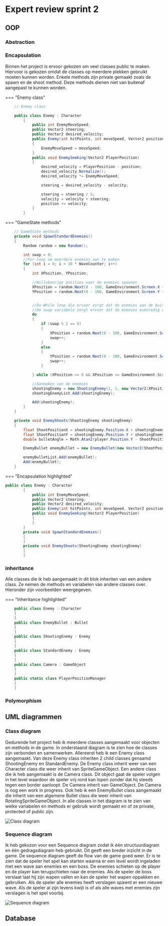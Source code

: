 # Expert review sprint 2
## OOP
### Abstraction

### Encapsulation
Binnen het project is ervoor gekozen om veel classes public te maken. Hiervoor is gekozen omdat de classes op meerdere plekken gebruikt moeten kunnen worden. Enkele methods zijn private gemaakt zoals de spawn en de shoot method. Deze methods dienen niet van buitenaf aangepast te kunnen worden.  

=== "Enemy class"  

```csharp
    // Enemy class

    public class Enemy : Character
        {
            public int EnemyMoveSpeed;
            public Vector2 steering;
            public Vector2 desired_velocity;
            public Enemy(int hitPoints, int moveSpeed, Vector2 position, string assetName, int layer = 0, string id = "", int sheetIndex = 0) : base(hitPoints, moveSpeed, position, assetName)
            {
                EnemyMoveSpeed = moveSpeed;
            }
            public void EnemySeeking(Vector2 PlayerPosition)
            {
                desired_velocity = PlayerPosition - position;
                desired_velocity.Normalize();
                desired_velocity *= EnemyMoveSpeed;

                steering = desired_velocity - velocity;

                steering = steering / 5;
                velocity = velocity + steering;
                position += velocity;
            }
        }

```
=== "GameState methods"  

```csharp
    // GameState methods
    private void SpawnStandardEnemies()
    {
        Random random = new Random();

        int swap = 0;
        //For-loop om meerdere enemies aan te maken
        for (int i = 0; i < 10 * WaveCounter; i++)
        {
            int XPosition, YPosition;

            //Willekeurige posities waar de enemies spawnen
            XPosition = random.Next(0 - 100, GameEnvironment.Screen.X + 500);
            YPosition = random.Next(0 - 100, GameEnvironment.Screen.Y + 500);


            //Do-While loop die ervoor zorgt dat de enemies aan de buiten randen spawnen 
            //De swap variabele zorgt ervoor dat de enemies evenredig worden verdeel aan alle kanten
            do
            {
                if (swap % 2 == 0)
                {
                    XPosition = random.Next(0 - 100, GameEnvironment.Screen.X + 500);
                    swap++;
                }
                else
                {
                    YPosition = random.Next(0 - 100, GameEnvironment.Screen.Y + 500);
                    swap++;
                }

            } while (XPosition >= 0 && XPosition <= GameEnvironment.Screen.X && YPosition >= 0 && YPosition <= GameEnvironment.Screen.Y);

            //Aanmaken van de enemies
            shootingEnemy = new ShootingEnemy(1, 1, new Vector2(XPosition, YPosition));
            shootingEnemyList.Add(shootingEnemy);

            Add(shootingEnemy);
        }
    }

    private void EnemyShoots(ShootingEnemy shootingEnemy)
    {
        float ShootPositionX = shootingEnemy.Position.X + shootingEnemy.Width / 2;
        float ShootPositionY = shootingEnemy.Position.Y + shootingEnemy.Height / 2;
        double bulletAngle = Math.Atan2(player.Position.Y - ShootPositionY, player.Position.X - ShootPositionX);

        EnemyBullet enemyBullet = new EnemyBullet(new Vector2(ShootPositionX, ShootPositionY), bulletAngle, 15);

        enemyBulletList.Add(enemyBullet);
        Add(enemyBullet);
    }
```

=== "Encapsulation highlighted"
```csharp
public class Enemy : Character
        {
            public int EnemyMoveSpeed;
            public Vector2 steering;
            public Vector2 desired_velocity;
            public Enemy(int hitPoints, int moveSpeed, Vector2 position, string assetName, int layer = 0, string id = "", int sheetIndex = 0) : base(hitPoints, moveSpeed, position, assetName)
            public void EnemySeeking(Vector2 PlayerPosition)
            {
            }
        }
        private void SpawnStandardEnemies()
        {
        }
        private void EnemyShoots(ShootingEnemy shootingEnemy)
        {
        }
```

### inheritance
Alle classes die ik heb aangemaakt in dit blok inheriten van een andere class. Ze nemen de methods en variabelen van andere classes over. Hieronder zijn voorbeelden weergegeven.

=== "Inheritance highlighted"
```csharp
    public class Enemy : Character
    {
    }
    public class EnemyBullet : Bullet
    {
    }
    public class ShootingEnemy : Enemy
    {
    }
    public class StandardEnemy : Enemy
    {
    }
    public class Camera : GameObject
    {
    }
    public static class PlayerPositionManager
    {
    }
```

### Polymorphism

## UML diagrammen
### Class diagram
Gedurende het project heb ik meerdere  classes aangemaakt voor objecten en methods in de game. In onderstaand diagram is te zien hoe de classes zijn verbonden en samenwerken. Allereerst heb ik een Enemy class aangemaakt. Van deze Enemy class inheriten 2 child classes genaamd ShootingEnemy en StandardEnemy. De Enemy class inherit weer van een Character class die weer inherit van SpriteGameObject. Een andere class die ik heb aangemaakt is de Camera class. Dit object gaat de speler volgen in het level waardoor de speler vrij rond kan lopen zonder dat hij steeds tegen een border aanloopt. De Camera inherit van GameObject. De Camera is nog een work in progress. Ook heb ik een EnemyBullet class aangemaakt die inherit van een algemene Bullet class die weer inherit van RotatingSpriteGameObject. In alle classes in het diagram is te zien van welke variabelen en methods er gebruik wordt gemaakt en of ze private, protected of public zijn.  

![Class diagram](<../Groepje/Images/Class-diagram-blok-4 jaar-1-Senna-de-Vries.png>)  

### Sequence diagram
Ik heb gekozon voor een Sequence diagram zodat ik één structuurdiagram en één gedragsdiagram heb gebruikt. Dit geeft een breder inzicht in de game. De sequence diagram geeft de flow van de game goed weer. Er is te zien dat de speler het spel kan starten waarna er een level wordt ingeladen met een wave aan enemies en een boss. De enemies schieten op de player en de player kan terugschieten naar de enemies. Als de speler de boss verslaat laat hij zijn wapen vallen en kan de speler het wapen oppakken en gebruiken. Als de speler alle enemies heeft verslagen spawnt er een nieuwe wave. Als de speler al zijn levens kwijt is of als alle waves met enemies zijn verslagen is het spel voorbij.  

![Sequence diagram](../Groepje/Images/Sequence-diagram-blok-4-jaar-1-Senna-de-Vries.png)

## Database